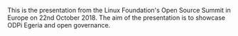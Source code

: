<!-- SPDX-License-Identifier: CC-BY-4.0 -->
<!-- Copyright Contributors to the ODPi Data Governance project. -->

This is the presentation from the Linux Foundation's Open Source Summit in Europe on 22nd October 2018. The aim of the presentation
is to showcase ODPi Egeria and open governance.  
